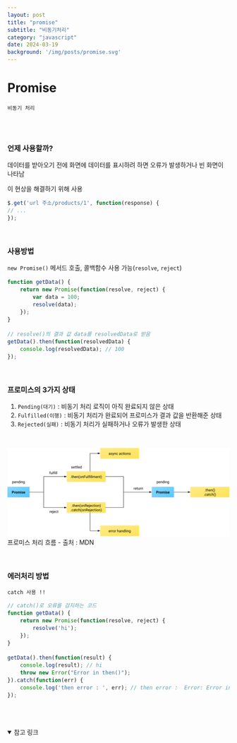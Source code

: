 ```yaml
---
layout: post
title: "promise"
subtitle: "비동기처리"
category: "javascript"
date: 2024-03-19
background: '/img/posts/promise.svg'
---
```



# Promise

`비동기 처리`

<br>
<br>

### 언제 사용할까?

데이터를 받아오기 전에 화면에 데이터를 표시하려 하면 오류가 발생하거나 빈 화면이 나타남

이 현상을 해결하기 위해 사용

```javascript
$.get('url 주소/products/1', function(response) {
// ... 
});
```

<br>

### 사용방법

`new Promise()` 메서드 호출, 콜백함수 사용 가능(`resolve`, `reject`)

```javascript
function getData() {
    return new Promise(function(resolve, reject) {
        var data = 100;
        resolve(data);
    });
}

// resolve()의 결과 값 data를 resolvedData로 받음
getData().then(function(resolvedData) {
    console.log(resolvedData); // 100
});
```

<br>

### 프로미스의 3가지 상태

1. `Pending(대기)` : 비동기 처리 로직이 아직 완료되지 않은 상태
2. `Fulfilled(이행)` : 비동기 처리가 완료되어 프로미스가 결과 값을 반환해준 상태
3. `Rejected(실패)` : 비동기 처리가 실패하거나 오류가 발생한 상태

<br>

![alt text](/img/posts/promise.svg)
프로미스 처리 흐름 - 출처 : MDN

<br>

### 에러처리 방법

`catch 사용 !!`

```javascript
// catch()로 오류를 감지하는 코드
function getData() {
    return new Promise(function(resolve, reject) {
        resolve('hi');
    });
}

getData().then(function(result) {
    console.log(result); // hi
    throw new Error("Error in then()");
}).catch(function(err) {
    console.log('then error : ', err); // then error :  Error: Error in then()
});
```


<br>
<br>
<br>

<details open="open">
<summary>참고 링크</summary>
<div markdown="1">
<https://joshua1988.github.io/web-development/javascript/promise-for-beginners/>
<div>
